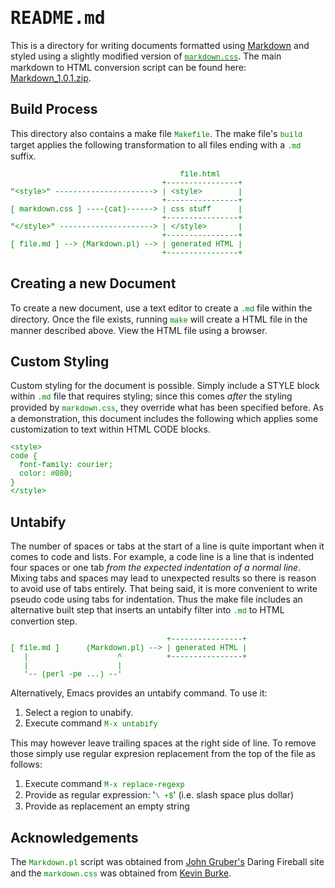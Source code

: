 <tt>README.md</tt>
==================

This is a directory for writing documents formatted using
[Markdown][md-main] and styled using a slightly modified version of
[`markdown.css`][md-css].  The main markdown to HTML conversion script
can be found here: [Markdown_1.0.1.zip][md-script].

Build Process
-------------

This directory also contains a make file `Makefile`.  The make file's
`build` target applies the following transformation to all files
ending with a `.md` suffix.

                                          file.html
                                      +----------------+
    "<style>" ----------------------> | <style>        |
                                      +----------------+
    [ markdown.css ] ----(cat)------> | css stuff      |
                                      +----------------+
    "</style>" ---------------------> | </style>       |
                                      +----------------+
    [ file.md ] --> (Markdown.pl) --> | generated HTML |
                                      +----------------+

Creating a new Document
-----------------------

To create a new document, use a text editor to create a `.md` file
within the directory.  Once the file exists, running `make` will
create a HTML file in the manner described above.  View the HTML file
using a browser.

Custom Styling
--------------

Custom styling for the document is possible.  Simply include a STYLE
block within `.md` file that requires styling; since this comes
_after_ the styling provided by `markdown.css`, they override what has
been specified before.  As a demonstration, this document includes the
following which applies some customization to text within HTML CODE
blocks.

    <style>
    code {
      font-family: courier;
      color: #080;
    }
    </style>

<style>
code {
  font-family: courier;
  color: #080;
}
</style>

Untabify
--------

The number of spaces or tabs at the start of a line is quite important
when it comes to code and lists.  For example, a code line is a line
that is indented four spaces or one tab _from the expected indentation
of a normal line_.  Mixing tabs and spaces may lead to unexpected
results so there is reason to avoid use of tabs entirely.  That being
said, it is more convenient to write pseudo code using tabs for
indentation.  Thus the make file includes an alternative built step
that inserts an untabify filter into `.md` to HTML convertion step.

                                       +----------------+
    [ file.md ]      (Markdown.pl) --> | generated HTML |
       |                    ^          +----------------+
       |                    |
       '-- (perl -pe ...) --'

Alternatively, Emacs provides an untabify command.  To use it:

  1. Select a region to unabify.
  2. Execute command `M-x untabify`

This may however leave trailing spaces at the right side of line.  To
remove those simply use regular expresion replacement from the top of
the file as follows:

  1. Execute command `M-x replace-regexp`
  2. Provide as regular expression: '`\ +$`' (i.e. slash space plus dollar)
  3. Provide as replacement an empty string


Acknowledgements
----------------

The `Markdown.pl` script was obtained from [John Gruber's][md-main]
Daring Fireball site and the `markdown.css` was obtained from [Kevin
Burke][md-css-site].

[md-main]: http://daringfireball.net/projects/markdown/
[md-script]: http://daringfireball.net/projects/downloads/Markdown_1.0.1.zip
[md-css-site]: http://kevinburke.bitbucket.org/markdowncss
[md-css]: http://kevinburke.bitbucket.org/markdowncss/markdown.css

